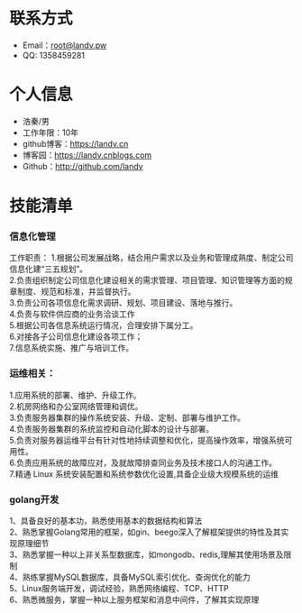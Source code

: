 
# 联系方式
- Email：root@landv.pw
- QQ:       1358459281

# 个人信息

 - 浩秦/男
 - 工作年限：10年
- github博客：https://landv.cn
- 博客园：https://landv.cnblogs.com
 - Github：http://github.com/landv

    
# 技能清单
### 信息化管理
工作职责：
1.根据公司发展战略，结合用户需求以及业务和管理成熟度、制定公司信息化建“三五规划”。  
2.负责组织制定公司信息化建设相关的需求管理、项目管理、知识管理等方面的规章制度、规范和标准，并监督执行。  
3.负责公司各项信息化需求调研、规划、项目建设、落地与推行。  
4.负责与软件供应商的业务洽谈工作  
5.根据公司各信息系统运行情况，合理安排下属分工。  
6.对接各子公司信息化建设各项工作；  
7.信息系统实施、推广与培训工作。  
### 运维相关：  
1.应用系统的部署、维护、升级工作。  
2.机房网络和办公室网络管理和调优。  
3.负责服务器集群的操作系统安装、升级、定制、部署与维护工作。  
4.负责服务器集群的系统监控和自动化脚本的设计与部署。  
5.负责对服务器运维平台有针对性地持续调整和优化，提高操作效率，增强系统可用性。  
6.负责应用系统的故障应对，及就故障排查同业务及技术接口人的沟通工作。  
7.精通 Linux 系统安装配置和系统参数优化设置,具备企业级大规模系统的运维  
### golang开发    
1、具备良好的基本功，熟悉使用基本的数据结构和算法  
2、熟悉掌握Golang常用的框架，如gin、beego深入了解框架提供的特性及其实现原理细节   
3、熟悉掌握一种以上非关系型数据库，如mongodb、redis,理解其使用场景及限制   
4、熟练掌握MySQL数据库，具备MySQL索引优化、查询优化的能力   
5、Linux服务端开发，调试经验，熟悉网络编程、TCP、HTTP   
6、熟悉微服务，掌握一种以上服务框架和消息中间件，了解其实现原理  
 

      
      
